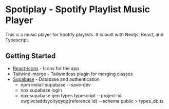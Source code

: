 # Spotiplay - Spotify Playlist Music Player

This is a music player for Spotify playlists. It is built with Nextjs, React, and Typescript.

## Getting Started

- [React-icons](https://react-icons.github.io/react-icons/) - Icons for the app
- [Tailwind-merge](https://www.npmjs.com/package/tailwind-merge) - Tailwindcss plugin for merging classes
- [Supabase](https://supabase.io/) - Database and authentication
  - npm install supabase --save-dev
  - npx supabase login
  - npx supabase gen types typescript --project-id xwgivctaddsyoltyqyqq(reference id) --schema public > types_db.ts
